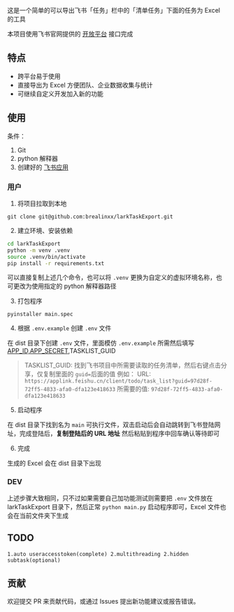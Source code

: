 这是一个简单的可以导出飞书「任务」栏中的「清单任务」下面的任务为 Excel 的工具

本项目使用飞书官网提供的 [开放平台](https://open.feishu.cn/?lang=zh-CN) 接口完成

## 特点

- 跨平台易于使用
- 直接导出为 Excel 方便团队、企业数据收集与统计
- 可继续自定义开发加入新的功能

## 使用

条件：
1. Git
2. python 解释器
3. 创建好的 [飞书应用](https://open.feishu.cn/app/)

### 用户

1. 将项目拉取到本地

`git clone git@github.com:brealinxx/larkTaskExport.git`

2. 建立环境、安装依赖

```zsh
cd larkTaskExport
python -m venv .venv
source .venv/bin/activate
pip install -r requirements.txt
```

可以直接复制上述几个命令，也可以将 `.venv` 更换为自定义的虚拟环境名称，也可更改为使用指定的 python 解释器路径

3. 打包程序

`pyinstaller main.spec`

4. 根据 `.env.example` 创建 `.env` 文件

在 dist 目录下创建 `.env` 文件，里面模仿 `.env.example` 所需然后填写 [APP_ID,APP_SECRET](https://open.feishu.cn/app/),TASKLIST_GUID

> TASKLIST_GUID: 找到飞书项目中所需要读取的任务清单，然后右键点击分享，仅复制里面的 `guid=`后面的值
> 例如：
> URL: `https://applink.feishu.cn/client/todo/task_list?guid=97d28f-72ff5-4833-afa0-dfa123e418633`
> 所需要的值: `97d28f-72ff5-4833-afa0-dfa123e418633`

5. 启动程序

在 dist 目录下找到名为 `main` 可执行文件，双击启动后会自动跳转到飞书登陆网址，完成登陆后，**复制登陆后的 URL 地址** 然后粘贴到程序中回车确认等待即可

6. 完成

生成的 Excel 会在 dist 目录下出现

### DEV

上述步骤大致相同，只不过如果需要自己加功能测试则需要把 `.env` 文件放在 larkTaskExport 目录下，然后正常 `python main.py` 启动程序即可，Excel 文件也会在当前文件夹下生成

## TODO

`1.auto useraccesstoken(complete) 2.multithreading 2.hidden subtask(optional)`

## 贡献
 
欢迎提交 PR 来贡献代码，或通过 Issues 提出新功能建议或报告错误。